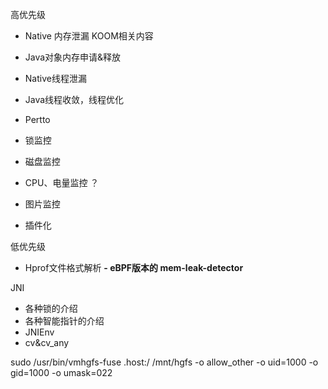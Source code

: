 高优先级
- Native 内存泄漏 KOOM相关内容
- Java对象内存申请&释放
- Native线程泄漏
- Java线程收敛，线程优化
- Pertto
- 锁监控
- 磁盘监控
- CPU、电量监控 ？
- 图片监控

- 插件化



低优先级
- Hprof文件格式解析
**- eBPF版本的 mem-leak-detector**





JNI
- 各种锁的介绍
- 各种智能指针的介绍
- JNIEnv
- cv&cv_any




















sudo /usr/bin/vmhgfs-fuse .host:/ /mnt/hgfs -o allow_other -o uid=1000 -o gid=1000 -o umask=022
